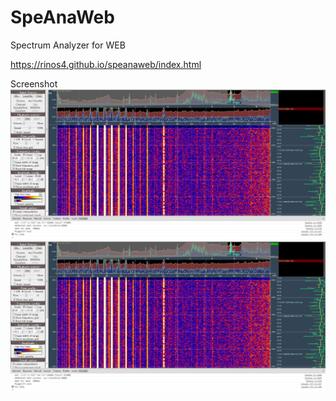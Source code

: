 # SpeAnaWeb
Spectrum Analyzer for WEB

<https://rinos4.github.io/speanaweb/index.html>

Screenshot
![Screenshot](docs/SpeAnaWeb_JJY.jpg)
![Screenshot](docs/SpeAnaWeb_JJY.jpg)
